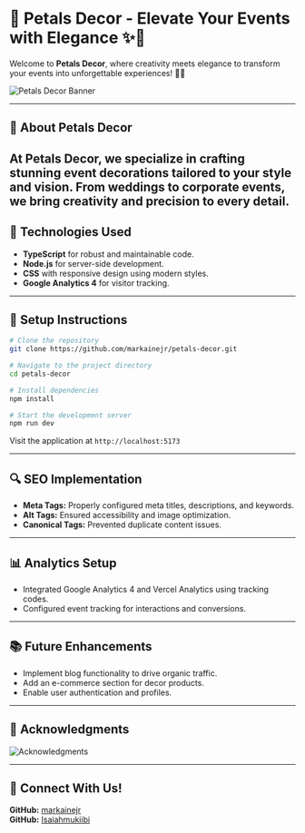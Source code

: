 # 🌸 **Petals Decor - Elevate Your Events with Elegance** ✨🎀  

Welcome to **Petals Decor**, where creativity meets elegance to transform your events into unforgettable experiences! 🎉💐  


![Petals Decor Banner](https://readme-typing-svg.herokuapp.com/?font=Righteous&size=35&center=true&vCenter=true&width=500&height=70&duration=4000&color=FF69B4&lines=Welcome+to+Petals+Decor!;🎀+Creating+Magical+Moments)

---

## 🌟 **About Petals Decor**  

At **Petals Decor**, we specialize in crafting stunning event decorations tailored to your style and vision. From weddings to corporate events, we bring creativity and precision to every detail.   
---

## 🔧 **Technologies Used**  
- **TypeScript** for robust and maintainable code.  
- **Node.js** for server-side development.  
- **CSS** with responsive design using modern styles.  
- **Google Analytics 4** for visitor tracking.  

---

## 💼 **Setup Instructions**  
```bash
# Clone the repository
git clone https://github.com/markainejr/petals-decor.git

# Navigate to the project directory
cd petals-decor

# Install dependencies
npm install

# Start the development server
npm run dev
```
Visit the application at `http://localhost:5173`

---

## 🔍 **SEO Implementation**  
- **Meta Tags:** Properly configured meta titles, descriptions, and keywords.  
- **Alt Tags:** Ensured accessibility and image optimization.  
- **Canonical Tags:** Prevented duplicate content issues.  

---

## 📊 **Analytics Setup**  
- Integrated Google Analytics 4 and Vercel Analytics using tracking codes.  
- Configured event tracking for interactions and conversions.  

---

## 📚 **Future Enhancements**  
- Implement blog functionality to drive organic traffic.  
- Add an e-commerce section for decor products.  
- Enable user authentication and profiles.  

---

## 🎉 **Acknowledgments**  

![Acknowledgments](https://readme-typing-svg.herokuapp.com/?font=Righteous&size=35&center=true&vCenter=true&width=500&height=70&duration=4000&color=00ff00&lines=Special+thanks+to+Mr.+David+Tubirye.)

---

## 👤 **Connect With Us!**  
**GitHub:** [markainejr](https://github.com/markainejr)  
**GitHub:** [Isaiahmukiibi](https://github.com/Isaiahmukiibi)
